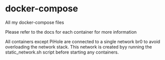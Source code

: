 # docker-compose
All my docker-compose files

Please refer to the docs for each container for more information

All containers except PiHole are connected to a single network br0 to avoid overloading the network stack. This network is created byy running the static_network.sh script before starting any containers.
